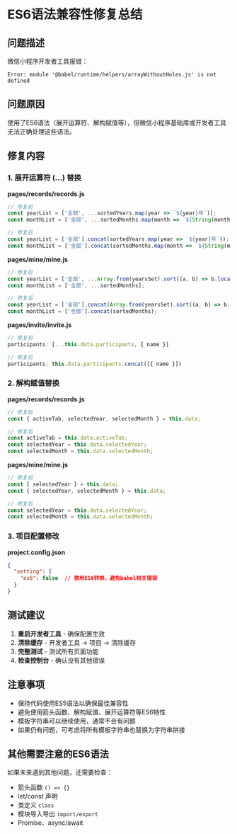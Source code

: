 # ES6语法兼容性修复总结

## 问题描述
微信小程序开发者工具报错：
```
Error: module '@babel/runtime/helpers/arrayWithoutHoles.js' is not defined
```

## 问题原因
使用了ES6语法（展开运算符、解构赋值等），但微信小程序基础库或开发者工具无法正确处理这些语法。

## 修复内容

### 1. 展开运算符 (...) 替换
**pages/records/records.js**
```javascript
// 修复前
const yearList = ['全部', ...sortedYears.map(year => `${year}年`)];
const monthList = ['全部', ...sortedMonths.map(month => `${String(month).padStart(2, '0')}月`)];

// 修复后  
const yearList = ['全部'].concat(sortedYears.map(year => `${year}年`));
const monthList = ['全部'].concat(sortedMonths.map(month => `${String(month).padStart(2, '0')}月`));
```

**pages/mine/mine.js**
```javascript
// 修复前
const yearList = ['全部', ...Array.from(yearsSet).sort((a, b) => b.localeCompare(a))];
const monthList = ['全部', ...sortedMonths];

// 修复后
const yearList = ['全部'].concat(Array.from(yearsSet).sort((a, b) => b.localeCompare(a)));
const monthList = ['全部'].concat(sortedMonths);
```

**pages/invite/invite.js**
```javascript
// 修复前
participants: [...this.data.participants, { name }]

// 修复后
participants: this.data.participants.concat([{ name }])
```

### 2. 解构赋值替换
**pages/records/records.js**
```javascript
// 修复前
const { activeTab, selectedYear, selectedMonth } = this.data;

// 修复后
const activeTab = this.data.activeTab;
const selectedYear = this.data.selectedYear;
const selectedMonth = this.data.selectedMonth;
```

**pages/mine/mine.js**
```javascript
// 修复前
const { selectedYear } = this.data;
const { selectedYear, selectedMonth } = this.data;

// 修复后
const selectedYear = this.data.selectedYear;
const selectedMonth = this.data.selectedMonth;
```

### 3. 项目配置修改
**project.config.json**
```json
{
  "setting": {
    "es6": false  // 禁用ES6转换，避免babel相关错误
  }
}
```

## 测试建议

1. **重启开发者工具** - 确保配置生效
2. **清除缓存** - 开发者工具 → 项目 → 清除缓存
3. **完整测试** - 测试所有页面功能
4. **检查控制台** - 确认没有其他错误

## 注意事项

- 保持代码使用ES5语法以确保最佳兼容性
- 避免使用箭头函数、解构赋值、展开运算符等ES6特性
- 模板字符串可以继续使用，通常不会有问题
- 如果仍有问题，可考虑将所有模板字符串也替换为字符串拼接

## 其他需要注意的ES6语法

如果未来遇到其他问题，还需要检查：
- 箭头函数 `() => {}`
- let/const 声明
- 类定义 `class`
- 模块导入导出 `import/export`
- Promise、async/await
